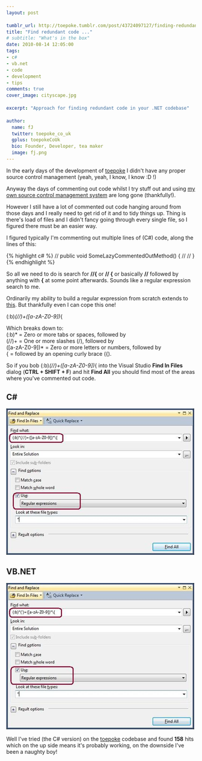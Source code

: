 ```yaml
---
layout: post

tumblr_url: http://toepoke.tumblr.com/post/43724097127/finding-redundant-code-in-visual-studio-solut
title: "Find redundant code ..."
# subtitle: "What's in the box"
date: 2010-08-14 12:05:00
tags: 
- c#
- vb.net
- code
- development
- tips
comments: true
cover_image: cityscape.jpg

excerpt: "Approach for finding redundant code in your .NET codebase"

author:
  name: fJ
  twitter: toepoke_co_uk
  gplus: toepokeCoUk 
  bio: Founder, Developer, tea maker
  image: fj.png
---
```


In the early days of the development of [toepoke](https://toepoke.co.uk) I didn't have any proper source control management (yeah, yeah, I know, I know :D !)

Anyway the days of commenting out code whilst I try stuff out and using [my own source control management system](http://www.microsoft.com/resources/documentation/windows/xp/all/proddocs/en-us/xcopy.mspx?mfr=true) are long gone (thankfully!).

However I still have a lot of commented out code hanging around from those days and I really need to get rid of it and to tidy things up. Thing is there's load of files and I didn't fancy going through every single file, so I figured there must be an easier way.

I figured typically I'm commenting out multiple lines of (C#) code, along the lines of this:

{% highlight c# %}
// public void SomeLazyCommentedOutMethod() {
//
// }
{% endhighlight %}

So all we need to do is search for **//{** or **// {** or basically **//** followed by anything with **{** at some point afterwards. Sounds like a regular expression search to me. 

Ordinarily my ability to build a regular expression from scratch extends to [this](http://www.google.co.uk/search?q=%22regular+expression+for+validating+email+addresses%22). But thankfully even I can cope this one!

(:b)*(//)+([a-zA-Z0-9])*\{

Which breaks down to:<br/>
(:b)* = Zero or more tabs or spaces, followed by<br/>
(//)+ = One or more slashes (/), followed by<br/>
([a-zA-Z0-9])* = Zero or more letters or numbers, followed by<br/>
\{ = followed by an opening curly brace ({).<br/>

So if you bob (:b)*(//)+([a-zA-Z0-9])*\{ into the Visual Studio **Find In Files** dialog (**CTRL + SHIFT + F**) and hit **Find All** you should find most of the areas where you've commented out code.

C#
--
<img class="img-center" src="/images/posts/2010-08-14-find-redundant-code-c-sharp.jpg" alt="" />


VB.NET
------
<img class="img-center" src="/images/posts/2010-08-14-find-redundant-code-vb.jpg" alt="" />

Well I've tried (the C# version) on the [toepoke](https://toepoke.co.uk) codebase and found **158** hits which on the up side means it's probably working, on the downside I've been a naughty boy!


